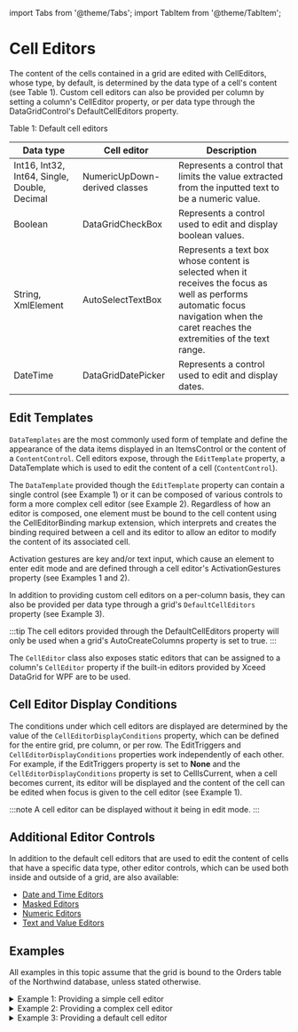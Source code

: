 
import Tabs from '@theme/Tabs';
import TabItem from '@theme/TabItem';  

# Cell Editors

The content of the cells contained in a grid are edited with CellEditors, whose type, by default, is determined by the data type of a cell's content (see Table 1).  Custom cell editors can also be provided per column by setting a column's CellEditor property, or per data type through the DataGridControl's DefaultCellEditors property.

Table 1: Default cell editors

| Data type	| Cell editor	| Description |
|-----------|-------------|-------------|
| Int16, Int32, Int64, Single, Double, Decimal	| NumericUpDown-derived classes	| Represents a control that limits the value extracted from the inputted text to be a numeric value. |
| Boolean	| DataGridCheckBox	| Represents a control used to edit and display boolean values. |
| String, XmlElement	| AutoSelectTextBox	| Represents a text box whose content is selected when it receives the focus as well as performs automatic focus navigation when the caret reaches the extremities of the text range. |
| DateTime	| DataGridDatePicker	| Represents a control used to edit and display dates. |

## Edit Templates
`DataTemplates` are the most commonly used form of template and define the appearance of the data items displayed in an ItemsControl or the content of a `ContentControl`. Cell editors expose, through the `EditTemplate` property, a DataTemplate which is used to edit the content of a cell (`ContentControl`).

The `DataTemplate` provided though the `EditTemplate` property can contain a single control (see Example 1) or it can be composed of various controls to form a more complex cell editor (see Example 2). Regardless of how an editor is composed, one element must be bound to the cell content using the CellEditorBinding markup extension, which interprets and creates the binding required between a cell and its editor to allow an editor to modify the content of its associated cell.

Activation gestures are key and/or text input, which cause an element to enter edit mode and are defined through a cell editor's ActivationGestures property (see Examples 1 and 2).

In addition to providing custom cell editors on a per-column basis, they can also be provided per data type through a grid's `DefaultCellEditors` property (see Example 3).

:::tip
The cell editors provided through the DefaultCellEditors property will only be used when a grid's AutoCreateColumns property is set to true.
:::

The `CellEditor` class also exposes static editors that can be assigned to a column's `CellEditor` property if the built-in editors provided by Xceed DataGrid for WPF are to be used. 

## Cell Editor Display Conditions
The conditions under which cell editors are displayed are determined by the value of the `CellEditorDisplayConditions` property, which can be defined for the entire grid, pre column, or per row. The EditTriggers and `CellEditorDisplayConditions` properties work independently of each other. For example, if the EditTriggers property is set to **None** and the `CellEditorDisplayConditions` property is set to CellIsCurrent, when a cell becomes current, its editor will be displayed and the content of the cell can be edited when focus is given to the cell editor (see Example 1).

:::note
A cell editor can be displayed without it being in edit mode.
:::

## Additional Editor Controls
In addition to the default cell editors that are used to edit the content of cells that have a specific data type, other editor controls, which can be used both inside and outside of a grid, are also available:

- [Date and Time Editors](05)
- [Masked Editors](06)
- [Numeric Editors](07)
- [Text and Value Editors](08)

## Examples
All examples in this topic assume that the grid is bound to the Orders table of the Northwind database, unless stated otherwise.

<details>

  <summary>Example 1: Providing a simple cell editor</summary>

  The following examples demonstrates how to change the edit template of the cell editor for the ShipVia column to a Slider control.

  <Tabs>
    <TabItem value="xml" label="XAML" default>

      ```xml
      <Grid xmlns:xcdg="http://schemas.xceed.com/wpf/xaml/datagrid">
        <Grid.Resources>
          <xcdg:DataGridCollectionViewSource x:Key="cvs_orders"
                                          Source="{Binding Source={x:Static Application.Current},
                                                            Path=Orders}"/>
        </Grid.Resources>
        <xcdg:DataGridControl x:Name="OrdersGrid"
                              ItemsSource="{Binding Source={StaticResource cvs_orders}}">
          <xcdg:DataGridControl.Columns>
          <xcdg:Column FieldName="ShipVia">
            <xcdg:Column.CellEditor>
              <xcdg:CellEditor>
                <xcdg:CellEditor.EditTemplate>
                  <DataTemplate>
                    <Slider Value="{xcdg:CellEditorBinding}" Minimum="1" Maximum="3"/>
                  </DataTemplate>
                </xcdg:CellEditor.EditTemplate>
                <xcdg:CellEditor.ActivationGestures>
                  <xcdg:KeyActivationGesture Key="Right"/>
                  <xcdg:KeyActivationGesture Key="Left"/>
                </xcdg:CellEditor.ActivationGestures>
              </xcdg:CellEditor>
            </xcdg:Column.CellEditor>
          </xcdg:Column>
          </xcdg:DataGridControl.Columns>
        </xcdg:DataGridControl>
      </Grid>
      ```
    </TabItem>
</Tabs>
</details>

<details>

  <summary>Example 2: Providing a complex cell editor</summary>

  The following example demonstrates how to change the edit template of the cell editor for the Freight column to a custom calculator control. The C# code for the Calculate method called in the buttons' Click event simply calculates the new equation and is not provided. To shorten the code, some of the Button and KeyActivationGesture declarations have been removed.

  <Tabs>
    <TabItem value="xml" label="XAML" default>

      ```xml
      <Grid xmlns:xcdg="http://schemas.xceed.com/wpf/xaml/datagrid">
        <Grid.Resources>
          <xcdg:DataGridCollectionViewSource x:Key="cvs_orders"
                                          Source="{Binding Source={x:Static Application.Current},
                                                            Path=Orders}"/>
        </Grid.Resources>
        <xcdg:DataGridControl x:Name="OrdersGrid"
                              ItemsSource="{Binding Source={StaticResource cvs_orders}}">
            <xcdg:DataGridControl.Columns>
              <xcdg:Column FieldName="Freight">
                <xcdg:Column.CellEditor>
                    <xcdg:CellEditor>
                      <xcdg:CellEditor.EditTemplate>
                          <DataTemplate>
                              <DockPanel>
                                <TextBlock x:Name="actual_value"
                                          Text="{xcdg:CellEditorBinding}"
                                            DockPanel.Dock="Top"/>
                                <UniformGrid Columns="4" x:Name="parentPanel"
                                              Tag="{Binding ElementName=actual_value,
                                                            Path=Text,
                                                            Mode=TwoWay,
                                                            UpdateSourceTrigger=PropertyChanged}"
                                              Button.Click="Calculate"
                                              DockPanel.Dock="Top">
                                    <Button x:Name="seven" Content="7"/>
                                    <!-- ... -->
                                    <Button x:Name="addition" Content="+"/>
                                </UniformGrid>
                                <TextBlock x:Name="current_equation" DockPanel.Dock="Bottom"/>
                              </DockPanel>
                          </DataTemplate>
                      </xcdg:CellEditor.EditTemplate>
                      <xcdg:CellEditor.ActivationGestures>
                          <xcdg:KeyActivationGesture Key="NumPad0"/>
                          <!-- ... -->
                          <xcdg:KeyActivationGesture Key="NumPad9"/>
                      </xcdg:CellEditor.ActivationGestures>
                    </xcdg:CellEditor>
                </xcdg:Column.CellEditor>
              </xcdg:Column>
            </xcdg:DataGridControl.Columns>
        </xcdg:DataGridControl>
      </Grid>
      ```
    </TabItem>
</Tabs>
</details>

<details>

  <summary>Example 3: Providing a default cell editor</summary>

  The following example demonstrates how to provide a default cell editor for columns that have an Int32 data type.

  <Tabs>
    <TabItem value="xml" label="XAML" default>

      ```xml
      <Grid xmlns:xcdg="http://schemas.xceed.com/wpf/xaml/datagrid"
            xmlns:s="clr-namespace:System;assembly=mscorlib">
        <Grid.Resources>
          <xcdg:DataGridCollectionViewSource x:Key="cvs_orders"
                                          Source="{Binding Source={x:Static Application.Current},
                                                            Path=Orders}"/>
        </Grid.Resources>
        <xcdg:DataGridControl x:Name="OrdersGrid"
                              ItemsSource="{Binding Source={StaticResource cvs_orders}}">
        <xcdg:DataGridControl.DefaultCellEditors>
          <xcdg:CellEditor x:Key="{x:Type s:Int32}">
            <xcdg:CellEditor.EditTemplate>
              <DataTemplate>
                <Slider Value="{xcdg:CellEditorBinding}"/>
              </DataTemplate>
            </xcdg:CellEditor.EditTemplate>
          </xcdg:CellEditor>
        </xcdg:DataGridControl.DefaultCellEditors>
        </xcdg:DataGridControl>
      </Grid>
      ```
    </TabItem>
</Tabs>
</details>
